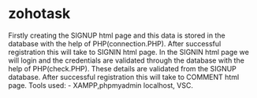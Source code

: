 # zohotask
Firstly creating the SIGNUP html page and this data is stored in the database with the help of PHP(connection.PHP).
After successful registration this will take to SIGNIN html page.
In the SIGNIN html page we will login and the credentials are validated through the database with the help of PHP(check.PHP). These details are validated from the SIGNUP database.
After successful registration this will take to COMMENT html page.
Tools used: - XAMPP,phpmyadmin localhost, VSC.
